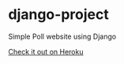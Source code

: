 # django-project

Simple Poll website using Django

[Check it out on Heroku](https://petespolls.herokuapp.com/polls)
